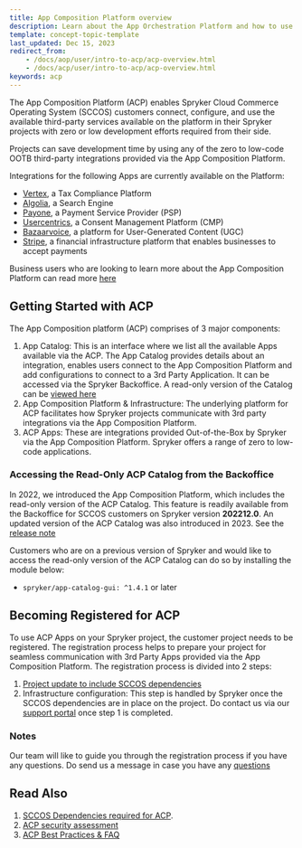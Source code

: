 ```yaml
---
title: App Composition Platform overview
description: Learn about the App Orchestration Platform and how to use it.
template: concept-topic-template
last_updated: Dec 15, 2023
redirect_from:
    - /docs/aop/user/intro-to-acp/acp-overview.html
    - /docs/acp/user/intro-to-acp/acp-overview.html
keywords: acp
---
```


The App Composition Platform (ACP) enables Spryker Cloud Commerce Operating System (SCCOS) customers connect, configure, and use the available third-party services available on the platform in their Spryker projects with zero or low development efforts required from their side.

Projects can save development time by using any of the zero to low-code OOTB third-party integrations provided via the App Composition Platform. 

Integrations for the following Apps are currently available on the Platform:

- [Vertex](https://docs.spryker.com/docs/pbc/all/tax-management/202311.0/base-shop/third-party-integrations/vertex/vertex.html), a Tax Compliance Platform
- [Algolia](/docs/pbc/all/search/202307.0/base-shop/third-party-integrations/algolia/integrate-algolia.html), a Search Engine
- [Payone](/docs/pbc/all/payment-service-providers/payone/integrate-payone.html), a Payment Service Provider (PSP)
- [Usercentrics](/docs/pbc/all/usercentrics/integrate-usercentrics.html), a Consent Management Platform (CMP)
- [Bazaarvoice](/docs/pbc/all/ratings-reviews/{{site.version}}/third-party-integrations/integrate-bazaarvoice.html), a platform for User-Generated Content (UGC)
- [Stripe](/docs/pbc/all/payment-service-provider/{{site.version}}/base-shop/third-party-integrations/stripe/stripe.html), a financial infrastructure platform that enables businesses to accept payments

Business users who are looking to learn more about the App Composition Platform can read more [here](https://spryker.com/app-composition-platform/#/)

## Getting Started with ACP
The App Composition platform (ACP) comprises of 3 major components:
1. App Catalog: This is an interface where we list all the available Apps available via the ACP. The App Catalog provides details about an integration, enables users connect to the App Composition Platform and add configurations to connect to a 3rd Party Application. It can be accessed via the Spryker Backoffice. A read-only version of the Catalog can be [viewed here](https://product.spryker.com/features/acp/acp-catalog/#/catalog)
2. App Composition Platform & Infrastructure: The underlying platform for ACP facilitates how Spryker projects communicate with 3rd party integrations via the App Composition Platform.
3. ACP Apps: These are integrations provided Out-of-the-Box by Spryker via the App Composition Platform. Spryker offers a range of zero to low-code applications. 

### Accessing the Read-Only ACP Catalog from the Backoffice
In 2022, we introduced the App Composition Platform, which includes the read-only version of the ACP Catalog. This feature is readily available from the Backoffice for SCCOS customers on Spryker version **202212.0**. An updated version of the ACP Catalog was also introduced in 2023. See the [release note](https://docs.spryker.com/docs/scos/user/intro-to-spryker/releases/release-notes/release-notes-202311.0/release-notes-202311.0.html#documentation-2)

Customers who are on a previous version of Spryker and would like to access the read-only version of the ACP Catalog can do so by installing the module below:
* `spryker/app-catalog-gui: ^1.4.1` or later


## Becoming Registered for ACP
To use ACP Apps on your Spryker project, the customer project needs to be registered. The registration process helps to prepare your project for seamless communication with 3rd Party Apps provided via the App Composition Platform. The registration process is divided into 2 steps:
1. [Project update to include SCCOS dependencies](/docs/dg/dev/acp/app-composition-platform-installation.html#getting-sccos-acp-ready)
2. Infrastructure configuration: This step is handled by Spryker once the SCCOS dependencies are in place on the project. Do contact us via our [support portal](https://support.spryker.com/s/) once step 1 is completed. 

### Notes
Our team will like to guide you through the registration process if you have any questions. Do send us a message in case you have any [questions](https://support.spryker.com/s/)


## Read Also
1. [SCCOS Dependencies required for ACP](/docs/dg/dev/acp/app-composition-platform-installation.html#getting-sccos-acp-ready).
2. [ACP security assessment](/docs/dg/dev/acp/aop-security-assessment.html#acp-security)
3. [ACP Best Practices & FAQ](/docs/dg/dev/acp/acp-security-tips.html)
